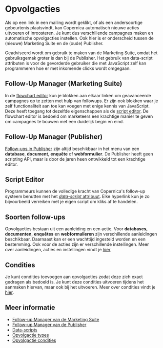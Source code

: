 # Opvolgacties

Als op een link in een mailing wordt geklikt, of als een andersoortige 
gebeurtenis plaatsvindt, kan Copernica automatisch nieuwe acties uitvoeren 
of inroosteren. Je kunt dus verschillende campagnes maken en automatische 
opvolgacties instellen. Ook hier is er onderscheid tussen de (nieuwe) Marketing
Suite en de (oude) Publisher. 

Geadviseerd wordt om gebruik te maken van de Marketing
Suite, omdat het gebruiksgemak groter is dan bij de Publisher. Het gebruik
van data-script attributen is voor de gevorderde gebruiker die met JavaScript zelf kan
programmeren hoe er met inkomende clicks wordt omgegaan.

## Follow-Up Manager (Marketing Suite)

In de [flowchart editor](./follow-up-manager-ms) kun je blokken aan elkaar 
linken om geavanceerde campagnes op te zetten met hulp van followups. 
Er zijn ook blokken waar je zelf functionaliteit aan toe kan voegen met 
enige kennis van JavaScript. Deze heeft toegang tot dezelfde eigenschappen 
als de [script editor](./followups-scripting.md). De flowchart editor is 
bedoeld om marketeers een krachtige manier te geven om campagnes te bouwen 
met een duidelijk begin en eind.

## Follow-Up Manager (Publisher)

[Follow-ups in Publisher](./follow-up-manager-publisher) zijn altijd 
beschikbaar in het menu van een **database**, **document**, **enquête** 
of **webformulier**. De Publisher heeft geen scripting API, maar is door 
de jaren heen ontwikkeld tot een krachtige editor.

## Script Editor

Programmeurs kunnen de volledige kracht van Copernica's follow-up systeem 
benutten met het [*data-script* attribuut](./followups-scripting.md). Elke 
hyperlink kun je zo bijvoorbeeld verreiken met je eigen script om kliks 
af te handelen.

## Soorten follow-ups

Opvolgacties bestaan uit een aanleiding en een actie. Voor **databases**, 
**documenten**, **enquêtes** en **webformulieren** zijn verschillende 
aanleidingen beschikbaar. Daarnaast kan er een wachttijd ingesteld worden 
en een bestemming. Ook voor de acties zijn er verschillende instellingen. 
Meer over aanleidingen, acties en instellingen vindt je [hier](./followups-types)

## Condities

Je kunt condities toevoegen aan opvolgacties zodat deze zich exact gedragen 
als bedoeld is. Je kunt deze condities uitvoeren tijdens het aanmaken hiervan, 
maar ook bij het uitvoeren. Meer over condities vindt je [hier](./conditions-for-follow-ups).

## Meer informatie

* [Follow-up Manager van de Marketing Suite](./follow-up-manager-ms.md)
* [Follow-up Manager van de Publisher](./follow-up-manager-publisher.md)
* [Data-scripts](./followups-scripting.md)
* [Opvolgactie types](./followups-types)
* [Opvolgactie condities](./conditions-for-follow-ups)


